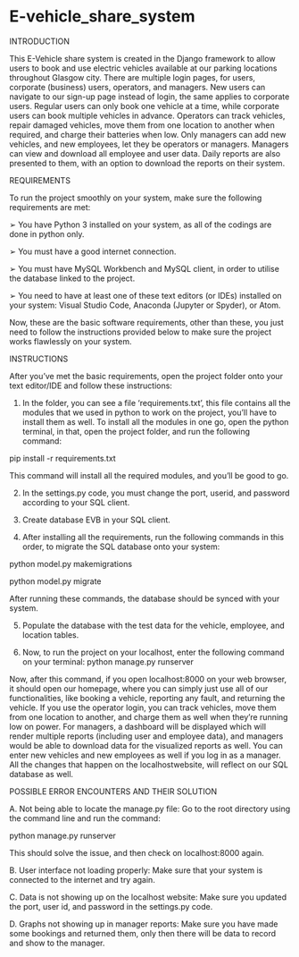# E-vehicle_share_system

INTRODUCTION

This E-Vehicle share system is created in the Django framework to allow users to book and use electric vehicles available at our parking locations throughout Glasgow city. There are multiple login pages, for users, corporate (business) users, operators, and managers. New users can navigate to our sign-up page instead of login, the same applies to corporate users. Regular users can only book one vehicle at a time, while corporate users can book multiple vehicles in advance. Operators can track vehicles, repair damaged vehicles, move them from one location to another when required, and charge their batteries when low. Only managers can add new vehicles, and new employees, let they be operators or managers. Managers can view and download all employee and user data. Daily reports are also presented to them, with an option to download the reports on their system.

REQUIREMENTS

To run the project smoothly on your system, make sure the following requirements are met:

➢ You have Python 3 installed on your system, as all of the codings are done in python only.

➢ You must have a good internet connection.

➢ You must have MySQL Workbench and MySQL client, in order to utilise the database linked
to the project.

➢ You need to have at least one of these text editors (or IDEs) installed on your system: Visual
Studio Code, Anaconda (Jupyter or Spyder), or Atom.

Now, these are the basic software requirements, other than these, you just need to follow the
instructions provided below to make sure the project works flawlessly on your system.

INSTRUCTIONS

After you’ve met the basic requirements, open the project folder onto your text editor/IDE and
follow these instructions:

1. In the folder, you can see a file ‘requirements.txt’, this file contains all the modules that we used in python to work on the project, you’ll have to install them as well. To install all the modules in one go, open the python terminal, in that, open the project folder, and run the following command:

pip install -r requirements.txt

This command will install all the required modules, and you’ll be good to go.

2. In the settings.py code, you must change the port, userid, and password according to your SQL client.

3. Create database EVB in your SQL client.

4. After installing all the requirements, run the following commands in this order, to migrate the SQL database onto your system:

python model.py makemigrations

python model.py migrate

After running these commands, the database should be synced with your system.

5. Populate the database with the test data for the vehicle, employee, and location tables.

6. Now, to run the project on your localhost, enter the following command on your terminal:
python manage.py runserver

Now, after this command, if you open localhost:8000 on your web browser, it should open our homepage, where you can simply just use all of our functionalities, like booking a vehicle, reporting any fault, and returning the vehicle. If you use the operator login, you can track vehicles, move them from one location to another, and charge them as well when they’re running low on power. For managers, a dashboard will be displayed which will render multiple reports (including user and employee data), and managers would be able to download data for the visualized reports as well. You can enter new vehicles and new employees as well if you log in as a manager. All the changes that happen on the localhostwebsite, will reflect on our SQL database as well.

POSSIBLE ERROR ENCOUNTERS AND THEIR SOLUTION

A. Not being able to locate the manage.py file:
Go to the root directory using the command line and run the command:

python manage.py runserver

This should solve the issue, and then check on localhost:8000 again.

B. User interface not loading properly:
Make sure that your system is connected to the internet and try again.

C. Data is not showing up on the localhost website:
Make sure you updated the port, user id, and password in the settings.py code.

D. Graphs not showing up in manager reports:
Make sure you have made some bookings and returned them, only then there will be data to
record and show to the manager.
